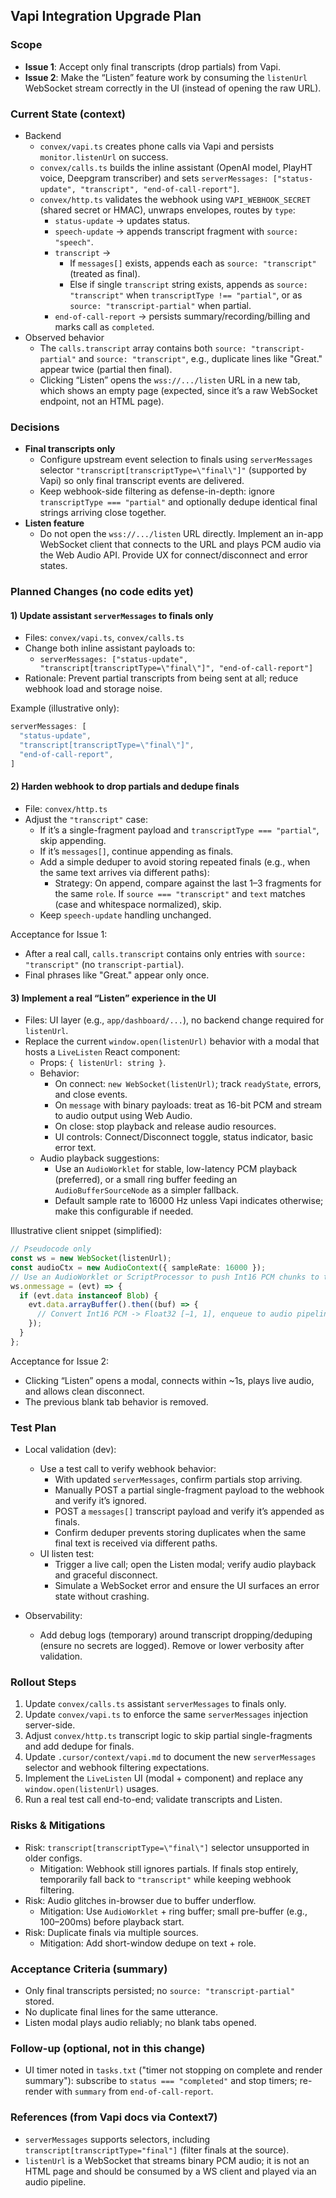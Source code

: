 ## Vapi Integration Upgrade Plan

### Scope
- **Issue 1**: Accept only final transcripts (drop partials) from Vapi.
- **Issue 2**: Make the “Listen” feature work by consuming the `listenUrl` WebSocket stream correctly in the UI (instead of opening the raw URL).

### Current State (context)
- Backend
  - `convex/vapi.ts` creates phone calls via Vapi and persists `monitor.listenUrl` on success.
  - `convex/calls.ts` builds the inline assistant (OpenAI model, PlayHT voice, Deepgram transcriber) and sets `serverMessages: ["status-update", "transcript", "end-of-call-report"]`.
  - `convex/http.ts` validates the webhook using `VAPI_WEBHOOK_SECRET` (shared secret or HMAC), unwraps envelopes, routes by `type`:
    - `status-update` → updates status.
    - `speech-update` → appends transcript fragment with `source: "speech"`.
    - `transcript` →
      - If `messages[]` exists, appends each as `source: "transcript"` (treated as final).
      - Else if single `transcript` string exists, appends as `source: "transcript"` when `transcriptType !== "partial"`, or as `source: "transcript-partial"` when partial.
    - `end-of-call-report` → persists summary/recording/billing and marks call as `completed`.
- Observed behavior
  - The `calls.transcript` array contains both `source: "transcript-partial"` and `source: "transcript"`, e.g., duplicate lines like "Great." appear twice (partial then final).
  - Clicking “Listen” opens the `wss://.../listen` URL in a new tab, which shows an empty page (expected, since it’s a raw WebSocket endpoint, not an HTML page).

### Decisions
- **Final transcripts only**
  - Configure upstream event selection to finals using `serverMessages` selector `"transcript[transcriptType=\"final\"]"` (supported by Vapi) so only final transcript events are delivered.
  - Keep webhook-side filtering as defense-in-depth: ignore `transcriptType === "partial"` and optionally dedupe identical final strings arriving close together.
- **Listen feature**
  - Do not open the `wss://.../listen` URL directly. Implement an in-app WebSocket client that connects to the URL and plays PCM audio via the Web Audio API. Provide UX for connect/disconnect and error states.

### Planned Changes (no code edits yet)

#### 1) Update assistant `serverMessages` to finals only
- Files: `convex/vapi.ts`, `convex/calls.ts`
- Change both inline assistant payloads to:
  - `serverMessages: ["status-update", "transcript[transcriptType=\"final\"]", "end-of-call-report"]`
- Rationale: Prevent partial transcripts from being sent at all; reduce webhook load and storage noise.

Example (illustrative only):
```ts
serverMessages: [
  "status-update",
  "transcript[transcriptType=\"final\"]",
  "end-of-call-report",
]
```

#### 2) Harden webhook to drop partials and dedupe finals
- File: `convex/http.ts`
- Adjust the `"transcript"` case:
  - If it’s a single-fragment payload and `transcriptType === "partial"`, skip appending.
  - If it’s `messages[]`, continue appending as finals.
  - Add a simple deduper to avoid storing repeated finals (e.g., when the same text arrives via different paths):
    - Strategy: On append, compare against the last 1–3 fragments for the same `role`. If `source === "transcript"` and `text` matches (case and whitespace normalized), skip.
  - Keep `speech-update` handling unchanged.

Acceptance for Issue 1:
- After a real call, `calls.transcript` contains only entries with `source: "transcript"` (no `transcript-partial`).
- Final phrases like "Great." appear only once.

#### 3) Implement a real “Listen” experience in the UI
- Files: UI layer (e.g., `app/dashboard/...`), no backend change required for `listenUrl`.
- Replace the current `window.open(listenUrl)` behavior with a modal that hosts a `LiveListen` React component:
  - Props: `{ listenUrl: string }`.
  - Behavior:
    - On connect: `new WebSocket(listenUrl)`; track `readyState`, errors, and close events.
    - On `message` with binary payloads: treat as 16-bit PCM and stream to audio output using Web Audio.
    - On close: stop playback and release audio resources.
    - UI controls: Connect/Disconnect toggle, status indicator, basic error text.
  - Audio playback suggestions:
    - Use an `AudioWorklet` for stable, low-latency PCM playback (preferred), or a small ring buffer feeding an `AudioBufferSourceNode` as a simpler fallback.
    - Default sample rate to 16000 Hz unless Vapi indicates otherwise; make this configurable if needed.

Illustrative client snippet (simplified):
```ts
// Pseudocode only
const ws = new WebSocket(listenUrl);
const audioCtx = new AudioContext({ sampleRate: 16000 });
// Use an AudioWorklet or ScriptProcessor to push Int16 PCM chunks to the output
ws.onmessage = (evt) => {
  if (evt.data instanceof Blob) {
    evt.data.arrayBuffer().then((buf) => {
      // Convert Int16 PCM -> Float32 [−1, 1], enqueue to audio pipeline
    });
  }
};
```

Acceptance for Issue 2:
- Clicking “Listen” opens a modal, connects within ~1s, plays live audio, and allows clean disconnect.
- The previous blank tab behavior is removed.

### Test Plan
- Local validation (dev):
  - Use a test call to verify webhook behavior:
    - With updated `serverMessages`, confirm partials stop arriving.
    - Manually POST a partial single-fragment payload to the webhook and verify it’s ignored.
    - POST a `messages[]` transcript payload and verify it’s appended as finals.
    - Confirm deduper prevents storing duplicates when the same final text is received via different paths.
  - UI listen test:
    - Trigger a live call; open the Listen modal; verify audio playback and graceful disconnect.
    - Simulate a WebSocket error and ensure the UI surfaces an error state without crashing.

- Observability:
  - Add debug logs (temporary) around transcript dropping/deduping (ensure no secrets are logged). Remove or lower verbosity after validation.

### Rollout Steps
1) Update `convex/calls.ts` assistant `serverMessages` to finals only.
2) Update `convex/vapi.ts` to enforce the same `serverMessages` injection server-side.
3) Adjust `convex/http.ts` transcript logic to skip partial single-fragments and add dedupe for finals.
4) Update `.cursor/context/vapi.md` to document the new `serverMessages` selector and webhook filtering expectations.
5) Implement the `LiveListen` UI (modal + component) and replace any `window.open(listenUrl)` usages.
6) Run a real test call end-to-end; validate transcripts and Listen.

### Risks & Mitigations
- Risk: `transcript[transcriptType=\"final\"]` selector unsupported in older configs.
  - Mitigation: Webhook still ignores partials. If finals stop entirely, temporarily fall back to `"transcript"` while keeping webhook filtering.
- Risk: Audio glitches in-browser due to buffer underflow.
  - Mitigation: Use `AudioWorklet` + ring buffer; small pre-buffer (e.g., 100–200ms) before playback start.
- Risk: Duplicate finals via multiple sources.
  - Mitigation: Add short-window dedupe on text + role.

### Acceptance Criteria (summary)
- Only final transcripts persisted; no `source: "transcript-partial"` stored.
- No duplicate final lines for the same utterance.
- Listen modal plays audio reliably; no blank tabs opened.

### Follow-up (optional, not in this change)
- UI timer noted in `tasks.txt` ("timer not stopping on complete and render summary"): subscribe to `status === "completed"` and stop timers; re-render with `summary` from `end-of-call-report`.

### References (from Vapi docs via Context7)
- `serverMessages` supports selectors, including `transcript[transcriptType="final"]` (filter finals at the source).
- `listenUrl` is a WebSocket that streams binary PCM audio; it is not an HTML page and should be consumed by a WS client and played via an audio pipeline.


